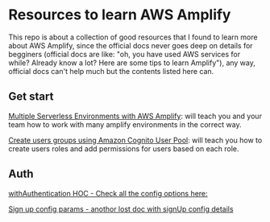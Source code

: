 # Resources to learn AWS Amplify

This repo is about a collection of good resources that I found to learn more about AWS Amplify, since the official docs never goes deep on details for begginers (official docs are like: "oh, you have used AWS services for while? Already know a lot? Here are some tips to learn Amplify"), any way, official docs can't help much but the contents listed here can.

## Get start

[Multiple Serverless Environments with AWS Amplify](https://read.acloud.guru/multiple-serverless-environments-with-aws-amplify-344759e1be08): will teach you and your team how to work with many amplify environments in the correct way.

[Create users groups using Amazon Cognito User Pool](https://aws.amazon.com/pt/blogs/mobile/amplify-cli-enables-creating-amazon-cognito-user-pool-groups-configuring-fine-grained-permissions-on-groups-and-adding-user-management-capabilities-to-applications/): will teach you how to create users roles and add permissions for users based on each role.

## Auth

[withAuthentication HOC - Check all the config options here:](https://docs.amplify.aws/ui-legacy/auth/authenticator/q/framework/react)

[Sign up config params - anothor lost doc with signUp config details](https://aws-amplify.github.io/docs/js/react#signup-configuration)
